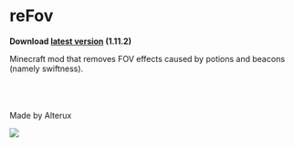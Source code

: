 # reFov

<b> Download <a href="https://github.com/Alterux/reFov/raw/master/reFov-1.11.2.jar">latest version</a> (1.11.2) </b>

Minecraft mod that removes FOV effects caused by potions and beacons (namely swiftness).

<br><br><br>
Made by Alterux

<a href="https://minecraft-statistic.net/en/player/Alterux.html"><img src="https://minecraft-statistic.net/en/userbars/560x90/player/Alterux.png" ></a>
